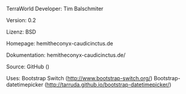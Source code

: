 TerraWorld
Developer: Tim Balschmiter

Version: 0.2

Lizenz: BSD

Homepage: hemitheconyx-caudicinctus.de

Dokumentation: hemitheconyx-caudicinctus.de/

Source: GitHub ()

Uses: 
Bootstrap Switch (http://www.bootstrap-switch.org/)
Bootstrap-datetimepicker (http://tarruda.github.io/bootstrap-datetimepicker/)
